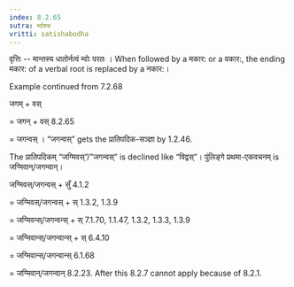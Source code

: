 ```yaml
---
index: 8.2.65
sutra: म्वोश्च
vritti: satishabodha
---
```






वृत्तिः -- मान्‍तस्‍य धातोर्नत्‍वं म्‍वोः परतः । When followed by a मकार: or a वकार:, the ending मकार: of a verbal root is replaced by a नकार:।


Example continued from 7.2.68


जगम् + वस्

= जगन् + वस् 8.2.65

= जगन्वस् । “जगन्वस्” gets the प्रातिपदिक-सञ्ज्ञा by 1.2.46.


The प्रातिपदिकम् “जग्मिवस्”/”जगन्वस्” is declined like “विद्वस्”। पुंलिङ्गे प्रथमा-एकवचनम् is जग्मिवान्/जगन्वान्।

जग्मिवस्/जगन्वस् + सुँ 4.1.2

= जग्मिवस्/जगन्वस् + स् 1.3.2, 1.3.9

= जग्मिवन्स्/जगन्वन्स् + स् 7.1.70, 1.1.47, 1.3.2, 1.3.3, 1.3.9

= जग्मिवान्स्/जगन्वान्स् + स् 6.4.10

= जग्मिवान्स्/जगन्वान्स् 6.1.68

= जग्मिवान्/जगन्वान् 8.2.23. After this 8.2.7 cannot apply because of 8.2.1.

